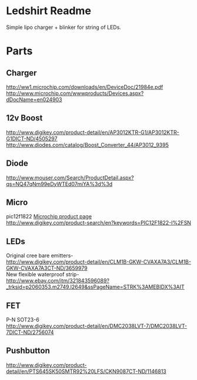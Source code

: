 Ledshirt Readme
=====
Simple lipo charger + blinker for string of LEDs.

Parts
=====
Charger
-----
http://ww1.microchip.com/downloads/en/DeviceDoc/21984e.pdf  
http://www.microchip.com/wwwproducts/Devices.aspx?dDocName=en024903

12v Boost
-----
http://www.digikey.com/product-detail/en/AP3012KTR-G1/AP3012KTR-G1DICT-ND/4505297  
http://www.diodes.com/catalog/Boost_Converter_44/AP3012_9395

Diode
-----
http://www.mouser.com/Search/ProductDetail.aspx?qs=NQ47qNm99eDyWTEd07miYA%3d%3d

Micro
-----
pic12f1822 [Microchip product page](http://www.microchip.com/wwwproducts/Devices.aspx?dDocName=en544839)  
http://www.digikey.com/product-search/en?keywords=PIC12F1822-I%2FSN

LEDs
-----
Original cree bare emitters-  
http://www.digikey.com/product-detail/en/CLM1B-GKW-CVAXA7A3/CLM1B-GKW-CVAXA7A3CT-ND/3659979  
New flexible waterproof strip-  
http://www.ebay.com/itm/321843596089?_trksid=p2060353.m2749.l2649&ssPageName=STRK%3AMEBIDX%3AIT

FET
-----
P-N SOT23-6  
http://www.digikey.com/product-detail/en/DMC2038LVT-7/DMC2038LVT-7DICT-ND/2756074

Pushbutton
-----
http://www.digikey.com/product-detail/en/PTS645SK50SMTR92%20LFS/CKN9087CT-ND/1146813
